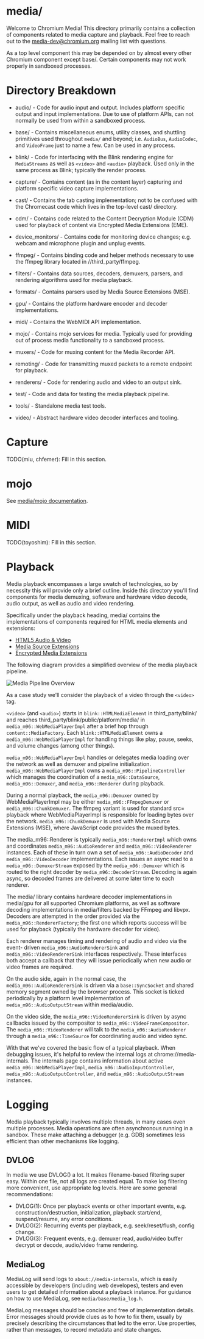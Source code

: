 # media/

Welcome to Chromium Media! This directory primarily contains a collection of
components related to media capture and playback.  Feel free to reach out to the
media-dev@chromium.org mailing list with questions.

As a top level component this may be depended on by almost every other Chromium
component except base/. Certain components may not work properly in sandboxed
processes.



# Directory Breakdown

* audio/ - Code for audio input and output. Includes platform specific output
and input implementations. Due to use of platform APIs, can not normally be used
from within a sandboxed process.

* base/ - Contains miscellaneous enums, utility classes, and shuttling
primitives used throughout `media/` and beyond; i.e. `AudioBus`, `AudioCodec`, and
`VideoFrame` just to name a few. Can be used in any process.

* blink/ - Code for interfacing with the Blink rendering engine for `MediaStreams`
as well as `<video>` and `<audio>` playback. Used only in the same process as Blink;
typically the render process.

* capture/ - Contains content (as in the content layer) capturing and platform
specific video capture implementations.

* cast/ - Contains the tab casting implementation; not to be confused with the
Chromecast code which lives in the top-level cast/ directory.

* cdm/ - Contains code related to the Content Decryption Module (CDM) used for
playback of content via Encrypted Media Extensions (EME).

* device_monitors/ - Contains code for monitoring device changes; e.g. webcam
and microphone plugin and unplug events.

* ffmpeg/ - Contains binding code and helper methods necessary to use the ffmpeg
library located in //third_party/ffmpeg.

* filters/ - Contains data sources, decoders, demuxers, parsers, and rendering
algorithms used for media playback.

* formats/ - Contains parsers used by Media Source Extensions (MSE).

* gpu/ - Contains the platform hardware encoder and decoder implementations.

* midi/ - Contains the WebMIDI API implementation.

* mojo/ - Contains mojo services for media. Typically used for providing out of
process media functionality to a sandboxed process.

* muxers/ - Code for muxing content for the Media Recorder API.

* remoting/ - Code for transmitting muxed packets to a remote endpoint for
playback.

* renderers/ - Code for rendering audio and video to an output sink.

* test/ - Code and data for testing the media playback pipeline.

* tools/ - Standalone media test tools.

* video/ - Abstract hardware video decoder interfaces and tooling.



# Capture

TODO(miu, chfemer): Fill in this section.



# mojo

See [media/mojo documentation](/media/mojo).



# MIDI

TODO(toyoshim): Fill in this section.



# Playback

Media playback encompasses a large swatch of technologies, so by necessity this
will provide only a brief outline. Inside this directory you'll find components
for media demuxing, software and hardware video decode, audio output, as well as
audio and video rendering.

Specifically under the playback heading, media/ contains the implementations of
components required for HTML media elements and extensions:

* [HTML5 Audio & Video](https://dev.w3.org/html5/spec-author-view/video.html)
* [Media Source Extensions](https://www.w3.org/TR/media-source/)
* [Encrypted Media Extensions](https://www.w3.org/TR/encrypted-media/)

The following diagram provides a simplified overview of the media playback
pipeline.

![Media Pipeline Overview](/docs/media/media_pipeline_overview.png)

As a case study we'll consider the playback of a video through the `<video>` tag.

`<video>` (and `<audio>`) starts in `blink::HTMLMediaElement` in
third_party/blink/ and reaches third_party/blink/public/platform/media/ in
`media_m96::WebMediaPlayerImpl` after a brief hop through `content::MediaFactory`.
Each `blink::HTMLMediaElement` owns a `media_m96::WebMediaPlayerImpl` for handling
things like play, pause, seeks, and volume changes (among other things).

`media_m96::WebMediaPlayerImpl` handles or delegates media loading over the network
as well as demuxer and pipeline initialization. `media_m96::WebMediaPlayerImpl`
owns a `media_m96::PipelineController` which manages the coordination of a
`media_m96::DataSource`, `media_m96::Demuxer`, and `media_m96::Renderer` during playback.

During a normal playback, the `media_m96::Demuxer` owned by WebMediaPlayerImpl may
be either `media_m96::FFmpegDemuxer` or `media_m96::ChunkDemuxer`. The ffmpeg variant
is used for standard src= playback where WebMediaPlayerImpl is responsible for
loading bytes over the network. `media_m96::ChunkDemuxer` is used with Media Source
Extensions (MSE), where JavaScript code provides the muxed bytes.

The media_m96::Renderer is typically `media_m96::RendererImpl` which owns and
coordinates `media_m96::AudioRenderer` and `media_m96::VideoRenderer` instances. Each
of these in turn own a set of `media_m96::AudioDecoder` and `media_m96::VideoDecoder`
implementations. Each issues an async read to a `media_m96::DemuxerStream` exposed
by the `media_m96::Demuxer` which is routed to the right decoder by
`media_m96::DecoderStream`. Decoding is again async, so decoded frames are
delivered at some later time to each renderer.

The media/ library contains hardware decoder implementations in media/gpu for
all supported Chromium platforms, as well as software decoding implementations
in media/filters backed by FFmpeg and libvpx. Decoders are attempted in the
order provided via the `media_m96::RendererFactory`; the first one which reports
success will be used for playback (typically the hardware decoder for video).

Each renderer manages timing and rendering of audio and video via the event-
driven `media_m96::AudioRendererSink` and `media_m96::VideoRendererSink` interfaces
respectively. These interfaces both accept a callback that they will issue
periodically when new audio or video frames are required.

On the audio side, again in the normal case, the `media_m96::AudioRendererSink` is
driven via a `base::SyncSocket` and shared memory segment owned by the browser
process. This socket is ticked periodically by a platform level implementation
of `media_m96::AudioOutputStream` within media/audio.

On the video side, the `media_m96::VideoRendererSink` is driven by async callbacks
issued by the compositor to `media_m96::VideoFrameCompositor`. The
`media_m96::VideoRenderer` will talk to the `media_m96::AudioRenderer` through a
`media_m96::TimeSource` for coordinating audio and video sync.

With that we've covered the basic flow of a typical playback. When debugging
issues, it's helpful to review the internal logs at chrome://media-internals.
The internals page contains information about active
`media_m96::WebMediaPlayerImpl`, `media_m96::AudioInputController`,
`media_m96::AudioOutputController`, and `media_m96::AudioOutputStream` instances.



# Logging

Media playback typically involves multiple threads, in many cases even multiple
processes. Media operations are often asynchronous running in a sandbox. These
make attaching a debugger (e.g. GDB) sometimes less efficient than other
mechanisms like logging.

## DVLOG

In media we use DVLOG() a lot. It makes filename-based filtering super easy.
Within one file, not all logs are created equal. To make log filtering
more convenient, use appropriate log levels. Here are some general
recommendations:

* DVLOG(1): Once per playback events or other important events, e.g.
  construction/destruction, initialization, playback start/end, suspend/resume,
  any error conditions.
* DVLOG(2): Recurring events per playback, e.g. seek/reset/flush, config change.
* DVLOG(3): Frequent events, e.g. demuxer read, audio/video buffer decrypt or
  decode, audio/video frame rendering.

## MediaLog

MediaLog will send logs to `about://media-internals`, which is easily accessible
by developers (including web developes), testers and even users to get detailed
information about a playback instance. For guidance on how to use MediaLog, see
`media/base/media_log.h`.

MediaLog messages should be concise and free of implementation details. Error
messages should provide clues as to how to fix them, usually by precisely
describing the circumstances that led to the error. Use properties, rather
than messages, to record metadata and state changes.
